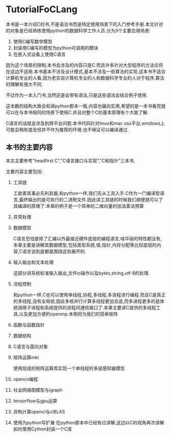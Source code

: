 # TutorialFoCLang

本书是一本介绍C的书,不是语法书而是特定使用场景下的入门参考手册.本文针对的对象是已经熟练使用python的数据科学工作人员.分为3个主要应用场景:

1. 使用C编写数学模型
2. 封装用C编写的模型为python可调用的模块
3. 在嵌入式设备上使用C语言

因为这个场景的限制,本书会涉及的内容只是C.而且许多针对大型程序的方法论将在这边不适用.本书基本不涉及设计模式,基本不涉及一些算法的实现,这本书不适合计算机专业的人看,因为老实说计算机专业的人和数据科学专业的人对于程序,算法的理解有很大不同.

不过作为一本入门书,当然还是会带有语法,只是这些语法会结合例子使用.

这本数的结构大致会和讲python那本一致,内容也偏向实用,希望的是一本书看完就可以在与本书相同的场景下使用C.并且对整个C的基本原理有个大致了解.

C语言的话就会涉及到跨平台问题.本书代码针对linux和mac osx平台,windows上可能会稍有提及但并不作为推荐的环境.也不保证可以编译通过.

## 本书的主要内容

本文主要参考"headfirst C","C语言接口与实现","C和指针"三本书,


主要内容主要包括:

1. 工具链
    
    工欲善其事必先利其器,和python一样,我们先从工具入手.C作为一门编译型语言,最终输出的是可执行的二进制文件.因此讲工具链的时候我们顺便就可以了其编译的原理了.本章的例子是一个简单的二维向量的加法乘法预算

2. 异常处理

3. 数据模型

    C语言恐怕是除了汇编以外最接近硬件底层的编程语言,啥华丽的特性都没有,本章主要是讲解其数据模型,包括类型系统,值,指针,内存分配等比较底层的内容,C语言说到底都是围绕这些展开的.

4. 输入输出和文本处理

    这部分讲系统标准输入输出,文件io操作以及bytes,string,utf-8的处理.

5. 流程控制

    和python一样,C也可以使用单线程,协程,多线程,多进程进行编程.而且C是真正的多线程,没有全局锁,因此多核并行计算多线程更加合适,而多进程更多的是体统调用子进程和系统提供的进程间通信接口了.本章主要讲C提供的多线程工具,以及更加方便的openmp.本例将为我们的简单矩阵

6. 函数与函数指针

7. 数据结构

8. C语言与面向对象

9. 矩阵运算mkl

    使用现成的矩阵运算库实现一个单线程的多层感知器模型
    
10. opencv编程
9. 社会网络图模型与igraph
10. tensorflow与gpu运算
11. 异构计算opencl与clBLAS
12. 使用为python写扩展
    在python那本中已经有过讲解,这边以C的视角再次讲解如何使用Cython封装一个C库
